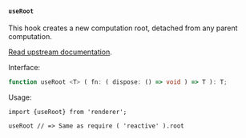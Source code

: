 
#### `useRoot`

This hook creates a new computation root, detached from any parent computation.

[Read upstream documentation](https://github.com/solenopsys/converged-reactive#root).

Interface:

```ts
function useRoot <T> ( fn: ( dispose: () => void ) => T ): T;
```

Usage:

```tsx
import {useRoot} from 'renderer';

useRoot // => Same as require ( 'reactive' ).root
```

